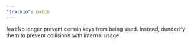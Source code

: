 ```yaml
---
"trackio": patch
---
```


feat:No longer prevent certain keys from being used. Instead, dunderify them to prevent collisions with internal usage
